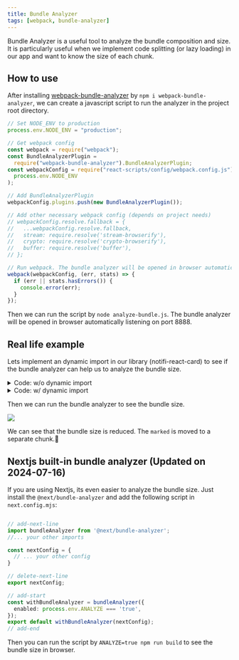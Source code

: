 ```yaml
---
title: Bundle Analyzer
tags: [webpack, bundle-analyzer]
---
```


Bundle Analyzer is a useful tool to analyze the bundle composition and size. It is particularly useful when we implement code splitting (or lazy loading) in our app and want to know the size of each chunk.

## How to use

After installing [webpack-bundle-analyzer](https://www.npmjs.com/package/webpack-bundle-analyzer) by `npm i webpack-bundle-analyzer`, we can create a javascript script to run the analyzer in the project root directory.

```js title="./analyze-bundle.js"
// Set NODE_ENV to production
process.env.NODE_ENV = "production";

// Get webpack config
const webpack = require("webpack");
const BundleAnalyzerPlugin =
  require("webpack-bundle-analyzer").BundleAnalyzerPlugin;
const webpackConfig = require("react-scripts/config/webpack.config.js")(
  process.env.NODE_ENV
);

// Add BundleAnalyzerPlugin
webpackConfig.plugins.push(new BundleAnalyzerPlugin());

// Add other necessary webpack config (depends on project needs)
// webpackConfig.resolve.fallback = {
//   ...webpackConfig.resolve.fallback,
//   stream: require.resolve('stream-browserify'),
//   crypto: require.resolve('crypto-browserify'),
//   buffer: require.resolve('buffer'),
// };

// Run webpack. The bundle analyzer will be opened in browser automatically listening on port 8888
webpack(webpackConfig, (err, stats) => {
  if (err || stats.hasErrors()) {
    console.error(err);
  }
});
```

Then we can run the script by `node analyze-bundle.js`. The bundle analyzer will be opened in browser automatically listening on port 8888.

## Real life example

Lets implement an dynamic import in our library (notifi-react-card) to see if the bundle analyzer can help us to analyze the bundle size.

<details>
<summary>Code: w/o dynamic import</summary>

```tsx
// ...
import { marked } from "marked";
import { getAlertDetailsContents } from "notifi-react-card/lib/utils";

export const AlertDetailsCard: React.FC<AlertDetailsProps> = ({
  notificationEntry,
  classNames,
}) => {
  // ...
  const html = DOMPurify.sanitize(
    marked.parse(
      "# Marked in Node.js\n\nRendered by **marked**\n[click here](https://google.com)."
    )
  );

  return (
    <div
      className={clsx(
        "NotifiAlertDetails__container",
        classNames?.detailsContainer
      )}
    >
      {/* ... */}
      <div dangerouslySetInnerHTML={{ __html: html }} />
    </div>
  );
};
```

</details>

<details>
<summary>Code: w/ dynamic import</summary>

```tsx
// ...

export const AlertDetailsCard: React.FC<AlertDetailsProps> = ({
  notificationEntry,
  classNames,
}) => {
  // ...

  const getHtml = async () => {
    const marked = await import("marked").then((module) => module.marked);
    const DOMPurify = await import("dompurify").then(
      (module) => module.default
    );
    return DOMPurify.sanitize(
      marked.parse(
        "# Marked in Node.js\n\nRendered by **marked**\n[click here](https://google.com). <script>alert(1);</script>"
      )
    );
  };

  const [html, setHtml] = React.useState("");
  useEffect(() => {
    getHtml().then((res) => {
      setHtml(res);
    });
  }, []);

  return (
    <div
      className={clsx(
        "NotifiAlertDetails__container",
        classNames?.detailsContainer
      )}
    >
      {/* ... */}
      <div dangerouslySetInnerHTML={{ __html: html }} />
    </div>
  );
};
```

</details>

Then we can run the bundle analyzer to see the bundle size.

![](/img/docs-webpack-analyzer.png)

We can see that the bundle size is reduced. The `marked` is moved to a separate chunk.🎉

## Nextjs built-in bundle analyzer (Updated on 2024-07-16)

If you are using Nextjs, its even easier to analyze the bundle size. Just install the `@next/bundle-analyzer` and add the following script in `next.config.mjs`:

```ts title="next.config.mjs"

// add-next-line
import bundleAnalyzer from '@next/bundle-analyzer';
//... your other imports

const nextConfig = {
  // ... your other config
}

// delete-next-line
export nextConfig;

// add-start
const withBundleAnalyzer = bundleAnalyzer({
  enabled: process.env.ANALYZE === 'true',
});
export default withBundleAnalyzer(nextConfig);
// add-end

```

Then you can run the script by `ANALYZE=true npm run build` to see the bundle size in browser.

